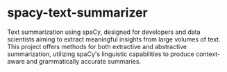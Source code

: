 # spacy-text-summarizer
Text summarization using spaCy, designed for developers and data scientists aiming to extract meaningful insights from large volumes of text. This project offers methods for both extractive and abstractive summarization, utilizing spaCy's linguistic capabilities to produce context-aware and grammatically accurate summaries.
